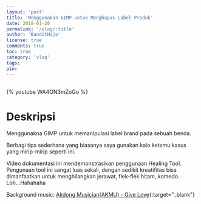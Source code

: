 ```yaml
---
layout: 'post'
title: 'Menggunakan GIMP untuk Menghapus Label Produk'
date: 2018-01-20
permalink: '/vlog/:title'
author: 'BanditHijo'
license: true
comments: true
toc: true
category: 'vlog'
tags:
pin:
---
```


<div style="margin-top:30px;"></div>

{% youtube WA4ON3mZoGo %}

# Deskripsi

Menggunakna GIMP untuk memanipulasi label brand pada sebuah benda.

Berbagi tips sederhana yang biasanya saya gunakan kalo ketemu kasus yang mirip-mirip seperti ini.

Video dokumentasi ini mendemonstrasikan penggunaan Healing Tool.
Pengunaan tool ini sangat luas sekali, dengan sedikit kreatifitas bisa dimanfaatkan untuk menghilangkan jerawat, flek-flek hitam, komedo.
Loh...Hahahaha

Background music:
[Akdong Musician(AKMU) - Give Love](https://youtu.be/x2XX3cNW4K0){:target="_blank"}
